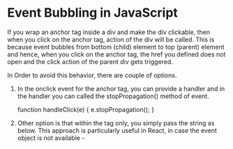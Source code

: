 # Event Bubbling in JavaScript

If you wrap an anchor tag inside a div and make the div clickable, then when you click on the anchor tag, action of the div will be called.
This is because event bubbles from bottom (child) element to top (parent) element and hence, when you click on the anchor tag, 
the href you defined does not open and the click action of the parent div gets triggered.

In Order to avoid this behavior, there are couple of options.
1. In the onclick event for the anchor tag, you can provide a handler and in the handler you can called the stopPropagation() method of event.
    <a href="www.google.com" onclick="handleClick(event)"></a>
    
    function handleClick(e) {
      e.stopPropagation();
    }
2. Other option is that within the tag only, you simply pass the string as below. This approach is particularly useful in React, in case the event object is not available -
    <a href="www.google.com" onclick="return false;"></a>
